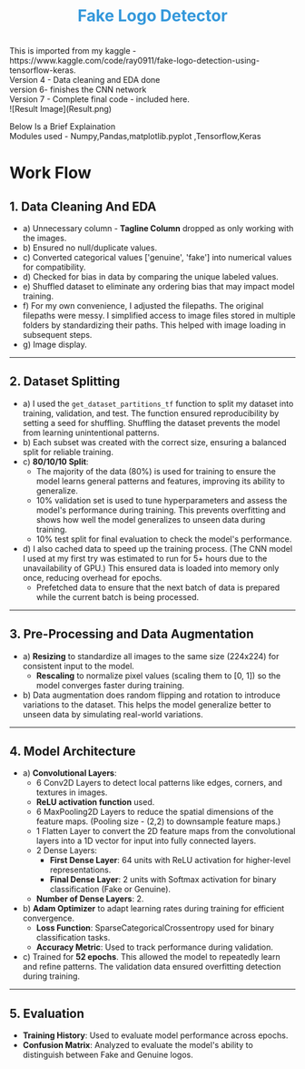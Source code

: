 <h1 style="color: #3498db; text-align: center;">Fake Logo Detector</h1>
<br/>
This is imported from my kaggle - https://www.kaggle.com/code/ray0911/fake-logo-detection-using-tensorflow-keras.
<br/>
Version 4 - Data cleaning and EDA done
<br/>
version 6- finishes the CNN network 
<br/>
Version 7 - Complete final code - included here. 
<br/>
![Result Image](Result.png)
<br/>

Below Is a Brief Explaination
<br/>
Modules used - Numpy,Pandas,matplotlib.pyplot ,Tensorflow,Keras
<br/>


# Work Flow

## 1. Data Cleaning And EDA
- a) Unnecessary column - **Tagline Column** dropped as only working with the images.
- b) Ensured no null/duplicate values.
- c) Converted categorical values ['genuine', 'fake'] into numerical values for compatibility.
- d) Checked for bias in data by comparing the unique labeled values.
- e) Shuffled dataset to eliminate any ordering bias that may impact model training.
- f) For my own convenience, I adjusted the filepaths. The original filepaths were messy. I simplified access to image files stored in multiple folders by standardizing their paths. This helped with image loading in subsequent steps.
- g) Image display.

---

## 2. Dataset Splitting
- a) I used the `get_dataset_partitions_tf` function to split my dataset into training, validation, and test. The function ensured reproducibility by setting a seed for shuffling. Shuffling the dataset prevents the model from learning unintentional patterns.
- b) Each subset was created with the correct size, ensuring a balanced split for reliable training.
- c) **80/10/10 Split**:
  - The majority of the data (80%) is used for training to ensure the model learns general patterns and features, improving its ability to generalize.
  - 10% validation set is used to tune hyperparameters and assess the model's performance during training. This prevents overfitting and shows how well the model generalizes to unseen data during training.
  - 10% test split for final evaluation to check the model's performance.
- d) I also cached data to speed up the training process. (The CNN model I used at my first try was estimated to run for 5+ hours due to the unavailability of GPU.) This ensured data is loaded into memory only once, reducing overhead for epochs.
  - Prefetched data to ensure that the next batch of data is prepared while the current batch is being processed.

---

## 3. Pre-Processing and Data Augmentation
- a) **Resizing** to standardize all images to the same size (224x224) for consistent input to the model.
  - **Rescaling** to normalize pixel values (scaling them to [0, 1]) so the model converges faster during training.
- b) Data augmentation does random flipping and rotation to introduce variations to the dataset. This helps the model generalize better to unseen data by simulating real-world variations.

---

## 4. Model Architecture
- a) **Convolutional Layers**:
  - 6 Conv2D Layers to detect local patterns like edges, corners, and textures in images.
  - **ReLU activation function** used.
  - 6 MaxPooling2D Layers to reduce the spatial dimensions of the feature maps. (Pooling size - (2,2) to downsample feature maps.)
  - 1 Flatten Layer to convert the 2D feature maps from the convolutional layers into a 1D vector for input into fully connected layers.
  - 2 Dense Layers:
    - **First Dense Layer**: 64 units with ReLU activation for higher-level representations.
    - **Final Dense Layer**: 2 units with Softmax activation for binary classification (Fake or Genuine).
  - **Number of Dense Layers**: 2.
- b) **Adam Optimizer** to adapt learning rates during training for efficient convergence.
  - **Loss Function**: SparseCategoricalCrossentropy used for binary classification tasks.
  - **Accuracy Metric**: Used to track performance during validation.
- c) Trained for **52 epochs**. This allowed the model to repeatedly learn and refine patterns. The validation data ensured overfitting detection during training.

---

## 5. Evaluation
- **Training History**: Used to evaluate model performance across epochs.
- **Confusion Matrix**: Analyzed to evaluate the model's ability to distinguish between Fake and Genuine logos.


 



   
